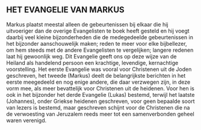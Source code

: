 ## HET EVANGELIE VAN MARKUS

Markus plaatst meestal alleen de gebeurtenissen bij elkaar die hij uitvoeriger dan de overige Evangelisten te boek heeft  gesteld  en  hij voegt  daarbij veel kleine bijzonderheden die de medegedeelde gebeurtenissen in het  bijzonder  aanschouwelijk  maken; reden te meer  voor elke bijbellezer, om hem steeds met de andere Evangelisten te vergelijken; langere redenen laat hij gewoonlijk weg. Dit Evangelie geeft ons op deze wijze van de Heiland als handelend persoon een krachtige, levendige, kernachtige voorstelling. Het eerste Evangelie was vooral voor  Christenen  uit  de  Joden  geschreven,  het  tweede  (Markus)  deelt  de  belangrijkste berichten in het eerste meegedeeld en nog enige andere, die daar verzwegen zijn, in deze vorm mee, als meer bevattelijk voor Christenen uit  de heidenen. Voor hen is  ook in het bijzonder het derde Evangelie (Lukas) bestemd, terwijl het laatste (Johannes), onder Griekse heidenen  geschreven,  voor  geen  bepaalde  soort  van  lezers  is  bestemd,  maar  geschreven schijnt  voor  de  Christenen  die  na  de  verwoesting  van  Jeruzalem  reeds  meer  tot  een samenverbonden geheel waren verenigd.


